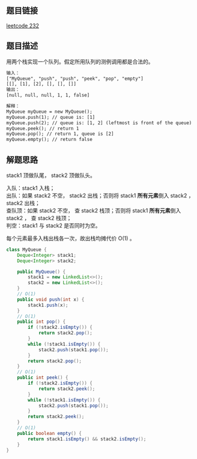 ## 题目链接

[leetcode 232](https://leetcode.cn/problems/implement-queue-using-stacks/)

## 题目描述

用两个栈实现一个队列。假定所用队列的测例调用都是合法的。

```html
输入：
["MyQueue", "push", "push", "peek", "pop", "empty"]
[[], [1], [2], [], [], []]
输出：
[null, null, null, 1, 1, false]

解释：
MyQueue myQueue = new MyQueue();
myQueue.push(1); // queue is: [1]
myQueue.push(2); // queue is: [1, 2] (leftmost is front of the queue)
myQueue.peek(); // return 1
myQueue.pop(); // return 1, queue is [2]
myQueue.empty(); // return false
```

## 解题思路

stack1 顶做队尾， stack2 顶做队头。

入队：stack1 入栈；  
出队：如果 stack2 不空， stack2 出栈；否则将 stack1 **所有元素**倒入 stack2 ， stack2 出栈；  
查队顶：如果 stack2 不空， 查 stack2 栈顶；否则将 stack1 **所有元素**倒入 stack2 ， 查 stack2 栈顶；  
判空：stack1 与 stack2 是否同时为空。  

每个元素最多入栈出栈各一次，故出栈均摊代价 O(1) 。

```java
class MyQueue {
    Deque<Integer> stack1;
    Deque<Integer> stack2;

    public MyQueue() {
        stack1 = new LinkedList<>();
        stack2 = new LinkedList<>();
    }
    // O(1)
    public void push(int x) {
        stack1.push(x);
    }
    // O(1)
    public int pop() {
        if (!stack2.isEmpty()) {
            return stack2.pop();
        }
        while (!stack1.isEmpty()) {
            stack2.push(stack1.pop());
        }
        return stack2.pop();
    }
    // O(1)
    public int peek() {
        if (!stack2.isEmpty()) {
            return stack2.peek();
        }
        while (!stack1.isEmpty()) {
            stack2.push(stack1.pop());
        }
        return stack2.peek();
    }
    // O(1)
    public boolean empty() {
        return stack1.isEmpty() && stack2.isEmpty();
    }
}
```

